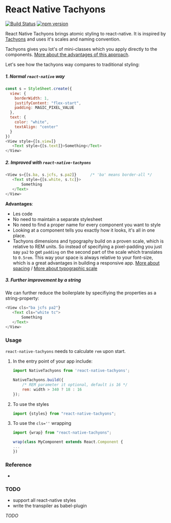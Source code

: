 # React Native Tachyons
[![Build Status](https://travis-ci.org/fab1an/react-native-tachyons.svg?branch=master)](https://travis-ci.org/fab1an/react-native-tachyons) [![npm version](https://badge.fury.io/js/react-native-tachyons.svg)](https://badge.fury.io/js/react-native-tachyons)

React Native Tachyons brings atomic styling to react-native. It is inspired by [Tachyons](http://tachyons.io) and uses it's scales and naming convention.

Tachyons gives you lot's of mini-classes which you apply directly to the components. [More about the advantages of this approach](http://mrmrs.io/writing/2016/03/24/scalable-css).

Let's see how the tachyons way compares to traditional styling:

##### 1. Normal `react-native` way

```javascript
const s = StyleSheet.create({
  view: {
    borderWidth: 1,
    justifyContent: "flex-start",
    padding: MAGIC_PIXEL_VALUE
  },
  text: {
    color: "white",
    textAlign: "center"
  }
})
<View style={[s.view]}
   <Text style={[s.text]}>Something</Text>
</View>
```

##### 2. Improved with `react-native-tachyons`

```javascript
<View s={[s.ba, s.jcfs, s.pa2]}      /* 'ba' means border-all */
   <Text style={[s.white, s.tc]}>
       Something
   </Text>
</View>
```
**Advantages**:
* Les code
* No need to maintain a separate stylesheet
* No need to find a proper name for every component you want to style
* Looking at a component tells you exactly how it looks, it's all in one place.
* Tachyons dimensions and typography build on a proven scale, which is relative to REM units. So instead of specifying a pixel-padding you just say `pa2` to get `padding` on the second part of the scale which translates to `0.5rem`. This way your space is always relative to your font-size, which is a great advantages in building a responsive app. [More about spacing](http://tachyons.io/docs/layout/spacing/) / [More about typographic scale](http://tachyons.io/docs/typography/scale/)





##### 3. Further improvement by a string
We can further reduce the boilerplate by specifiying the properties as a string-property:

```javascript
<View cls="ba jcfs pa2"}
   <Text cls="white tc">
       Something
   </Text>
</View>
```

### Usage
`react-native-tachyons` needs to calculate `rem` upon start.

1. In the entry point of your app include:
   ```javascript
   import NativeTachyons from 'react-native-tachyons';

   NativeTachyons.build({
       /* REM parameter it optional, default is 16 */
       rem: width > 340 ? 18 : 16
   });
   ```

2. To use the styles
   ```javascript
   import {styles} from "react-native-tachyons";
   ```

3. To use the `cls=''` wrapping
   ```javascript
   import {wrap} from "react-native-tachyons";

   wrap(class MyComponent extends React.Component {
   ...
   })

   ````


### Reference
*
### TODO
* support all react-native styles
* write the transpiler as babel-plugin



*TODO*


